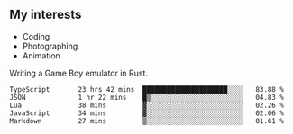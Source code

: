 ## My interests

- Coding
- Photographing
- Animation

Writing a Game Boy emulator in Rust.

<!--START_SECTION:waka-->

```text
TypeScript       23 hrs 42 mins  █████████████████████░░░░   83.88 %
JSON             1 hr 22 mins    █▒░░░░░░░░░░░░░░░░░░░░░░░   04.83 %
Lua              38 mins         ▓░░░░░░░░░░░░░░░░░░░░░░░░   02.26 %
JavaScript       34 mins         ▓░░░░░░░░░░░░░░░░░░░░░░░░   02.06 %
Markdown         27 mins         ▒░░░░░░░░░░░░░░░░░░░░░░░░   01.61 %
```

<!--END_SECTION:waka-->
